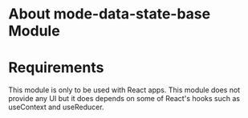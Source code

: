 # About mode-data-state-base Module

# Requirements
This module is only to be used with React apps. This module does not provide any UI but it does depends on some of React's hooks such as useContext
and useReducer.

